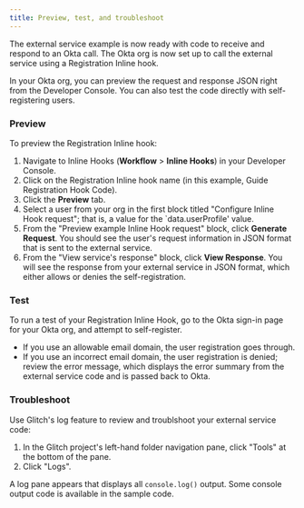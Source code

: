 ```yaml
---
title: Preview, test, and troubleshoot
---
```

The external service example is now ready with code to receive and respond to an Okta call. The Okta org is now set up to call the external service using a Registration Inline hook.

In your Okta org, you can preview the request and response JSON right from the Developer Console. You can also test the code directly with self-registering users.

### Preview

To preview the Registration Inline hook:

1. Navigate to Inline Hooks (**Workflow** > **Inline Hooks**) in your Developer Console.
2. Click on the Registration Inline hook name (in this example, Guide Registration Hook Code).
3. Click the **Preview** tab.
4. Select a user from your org in the first block titled "Configure Inline Hook request"; that is, a value for the  `data.userProfile' value.
5. From the "Preview example Inline Hook request" block, click **Generate Request**.
    You should see the user's request information in JSON format that is sent to the external service.
6. From the "View service's response" block, click **View Response**.
    You will see the response from your external service in JSON format, which either allows or denies the self-registration.

### Test

To run a test of your Registration Inline Hook, go to the Okta sign-in page for your Okta org, and attempt to self-register.

- If you use an allowable email domain, the user registration goes through.
- If you use an incorrect email domain, the user registration is denied; review the error message, which displays the error summary from the external service code and is passed back to Okta.

### Troubleshoot

Use Glitch's log feature to review and troublshoot your external service code:

1. In the Glitch project's left-hand folder navigation pane, click "Tools" at the bottom of the pane.
2. Click "Logs".

A log pane appears that displays all `console.log()` output. Some console output code is available in the sample code.

<NextSectionLink/>

